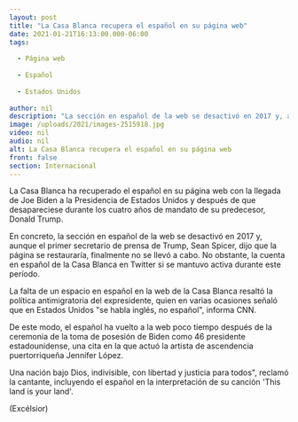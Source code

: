 ```yaml
---
layout: post
title: "La Casa Blanca recupera el español en su página web"
date: 2021-01-21T16:13:00.000-06:00
tags:
  
  - Página web
  
  - Español
  
  - Estados Unidos
  
author: nil
description: "La sección en español de la web se desactivó en 2017 y, aunque el primer secretario de prensa de Trump, Sean Spicer, dijo que la página se restauraría, nunca se llevó a cabo"
image: /uploads/2021/images-2515918.jpg
video: nil
audio: nil
alt: La Casa Blanca recupera el español en su página web
front: false
section: Internacional
---
```


La Casa Blanca ha recuperado el español en su página web con la llegada de Joe Biden a la Presidencia de Estados Unidos y después de que desapareciese durante los cuatro años de mandato de su predecesor, Donald Trump.

En concreto, la sección en español de la web se desactivó en 2017 y, aunque el primer secretario de prensa de Trump, Sean Spicer, dijo que la página se restauraría, finalmente no se llevó a cabo. No obstante, la cuenta en español de la Casa Blanca en Twitter si se mantuvo activa durante este período.

La falta de un espacio en español en la web de la Casa Blanca resaltó la política antimigratoria del expresidente, quien en varias ocasiones señaló que en Estados Unidos "se habla inglés, no español", informa CNN.

De este modo, el español ha vuelto a la web poco tiempo después de la ceremonia de la toma de posesión de Biden como 46 presidente estadounidense, una cita en la que actuó la artista de ascendencia puertorriqueña Jennifer López.

Una nación bajo Dios, indivisible, con libertad y justicia para todos", reclamó la cantante, incluyendo el español en la interpretación de su canción 'This land is your land'.

(Excélsior)